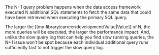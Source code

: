 The N+1 query problem happens when the data access framework executed N additional SQL statements to fetch the same data that could have been retrieved when executing the primary SQL query.

The larger the [[my-library/carreer/development/Value|Value]] of N, the more queries will be executed, the larger the performance impact. And, unlike the slow query log that can help you find slow running queries, the N+1 issue won’t be spot because each individual additional query runs sufficiently fast to not trigger the slow query log.
